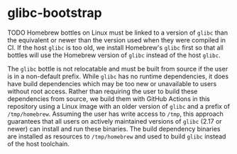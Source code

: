 # glibc-bootstrap

TODO
Homebrew bottles on Linux must be linked to a version of `glibc` than the equivalent or newer than the version used when they were compiled in CI.  If the host `glibc` is too old, we install Homebrew's `glibc` first so that all bottles will use the Homebrew version of `glibc` instead of the host `glibc`.

The `glibc` bottle is not relocatable and must be built from source if the user is in a non-default prefix.  While `glibc` has no runtime dependencies, it does have build dependencies which may be too new or unavailable to users without root access.  Rather than requiring the user to build these dependencies from source, we build them with GitHub Actions in this repository using a Linux image with an older version of `glibc` and a prefix of `/tmp/homebrew`.  Assuming the user has write access to `/tmp`, this approach guarantees that all users on actively maintained versions of `glibc` (2.17 or newer) can install and run these binaries. The build dependency binaries are installed as resources to `/tmp/homebrew` and used to build `glibc` instead of the host toolchain.